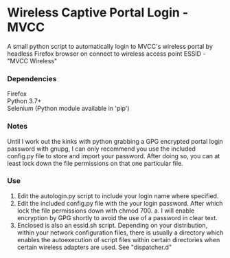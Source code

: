 # Wireless Captive Portal Login - MVCC #

A small python script to automatically login to MVCC's wireless portal
by headless Firefox browser on connect to wireless access point ESSID - "MVCC
Wireless"

### Dependencies ###
Firefox\
Python 3.7+\
Selenium (Python module available in 'pip')

### Notes ###
Until I work out the kinks with python grabbing a GPG encrypted portal login
password with gnupg, I can only recommend you use the included config.py file
to store and import your password. After doing so, you can at least lock down
the file permissions on that one particular file.

### Use ###
   1. Edit the autologin.py script to include your login name where specified.
   2. Edit the included config.py file with the your login password. After
      which lock the file permissions down with chmod 700.
         a. I will enable encryption by GPG shortly to avoid the use of a password
      in clear text.
   3. Enclosed is also an essid.sh script. Depending on your distribution,
      within your network configuration files, there is usually a directory
      which enables the autoexecution of script files within certain
      directories when certain wireless adapters are used. See "dispatcher.d"

